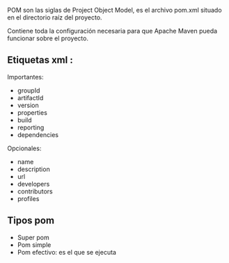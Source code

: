 
POM son las siglas de Project Object Model, es el archivo pom.xml situado en el directorio raíz del proyecto.

Contiene toda la configuración necesaria para que Apache Maven pueda funcionar sobre el proyecto.

## Etiquetas xml :

Importantes:

* groupId
* artifactId
* version
* properties
* build
* reporting
* dependencies

Opcionales:

* name
* description
* url
* developers
* contributors
* profiles

## Tipos pom

* Super pom
* Pom simple
* Pom efectivo: es el que se ejecuta
